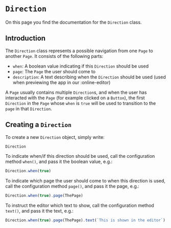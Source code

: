 <script>
	import ViewApp from '$lib/ViewApp.svelte'
</script>

# `Direction`
On this page you find the documentation for the `Direction` class.

## Introduction
The `Direction` class represents a possible navigation from one `Page` to another `Page`. It consists of the following parts:

* `when`: A boolean value indicating if this `Direction` should be used
* `page`: The `Page` the user should come to
* `description`: A text describing when the `Direction` should be used (used when previewing the app in our :online-editor)

A `Page` usually contains multiple `Direction`s, and when the user has interacted with the `Page` (for example clicked on a `Button`), the first `Direction` in the `Page` whose `when` is `true` will be used to transition to the `page` in that `Direction`.

## Creating a `Direction`
To create a new `Direction` object, simply write:

```js
Direction
```

To indicate when/if this direction should be used, call the configuration method `when()`, and pass it the boolean value, e.g.:

```js
Direction.when(true)
```

To indicate which page the user should come to when this direction is used, call the configuration method `page()`, and pass it the page, e.g.:

```js
Direction.when(true).page(ThePage)
```

To instruct the editor which text to show, call the configuration method `text()`, and pass it the text, e.g.:

```js
Direction.when(true).page(ThePage).text(`This is shown in the editor`)
```
